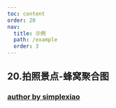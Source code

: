 ```yaml
---
toc: content
order: 20
nav:
  title: 示例
  path: /example
  order: 3
---
```


## 20.拍照景点-蜂窝聚合图

### [author by simplexiao](https://github.com/simplexiao)

<code src= './photo_hotmap/index.tsx'>

